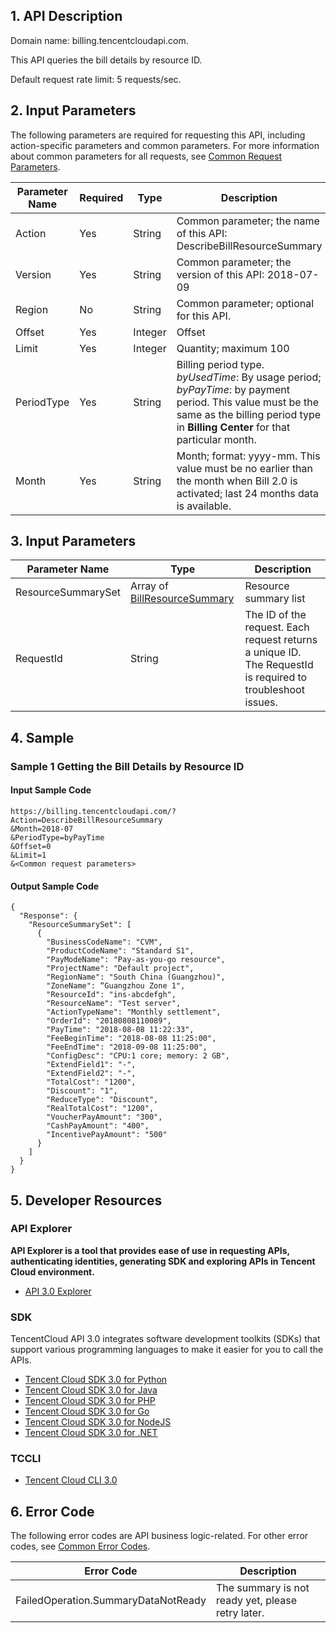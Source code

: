## 1. API Description

Domain name: billing.tencentcloudapi.com. 

This API queries the bill details by resource ID.

Default request rate limit: 5 requests/sec.

## 2. Input Parameters

The following parameters are required for requesting this API, including action-specific parameters and common parameters. For more information about common parameters for all requests, see [Common Request Parameters](/document/api/555/19173). 

| Parameter Name | Required | Type | Description |
|---------|---------|---------|---------|
| Action | Yes | String | Common parameter; the name of this API: DescribeBillResourceSummary |
| Version | Yes | String | Common parameter; the version of this API: 2018-07-09 |
| Region | No | String | Common parameter; optional for this API. |
| Offset | Yes | Integer | Offset |
| Limit | Yes | Integer | Quantity; maximum 100 |
| PeriodType | Yes | String | Billing period type. *byUsedTime*: By usage period; *byPayTime*: by payment period. This value must be the same as the billing period type in **Billing Center** for that particular month. |
| Month | Yes | String | Month; format: yyyy-mm. This value must be no earlier than the month when Bill 2.0 is activated; last 24 months data is available. |

## 3. Input Parameters

| Parameter Name | Type | Description |
|---------|---------|---------|
| ResourceSummarySet | Array of [BillResourceSummary](/document/api/555/19183#BillResourceSummary) | Resource summary list|
| RequestId | String | The ID of the request. Each request returns a unique ID. The RequestId is required to troubleshoot issues. |

## 4. Sample

### Sample 1 Getting the Bill Details by Resource ID

#### Input Sample Code

```
https://billing.tencentcloudapi.com/?Action=DescribeBillResourceSummary
&Month=2018-07
&PeriodType=byPayTime
&Offset=0
&Limit=1
&<Common request parameters>
```

#### Output Sample Code

```
{
  "Response": {
    "ResourceSummarySet": [
      {
        "BusinessCodeName": "CVM",
        "ProductCodeName": "Standard S1",
        "PayModeName": "Pay-as-you-go resource",
        "ProjectName": "Default project",
        "RegionName": "South China (Guangzhou)",
        "ZoneName": “Guangzhou Zone 1",
        "ResourceId": "ins-abcdefgh",
        "ResourceName": "Test server",
        "ActionTypeName": "Monthly settlement",
        "OrderId": "20180808110089",
        "PayTime": "2018-08-08 11:22:33",
        "FeeBeginTime": "2018-08-08 11:25:00",
        "FeeEndTime": "2018-09-08 11:25:00",
        "ConfigDesc": "CPU:1 core; memory: 2 GB",
        "ExtendField1": "-",
        "ExtendField2": "-",
        "TotalCost": "1200",
        "Discount": "1",
        "ReduceType": "Discount",
        "RealTotalCost": "1200",
        "VoucherPayAmount": "300",
        "CashPayAmount": "400",
        "IncentivePayAmount": "500"
      }
    ]
  }
}
```


## 5. Developer Resources

### API Explorer
**API Explorer is a tool that provides ease of use in requesting APIs, authenticating identities, generating SDK and exploring APIs in Tencent Cloud environment.**


* [API 3.0 Explorer](https://console.cloud.tencent.com/api/explorer?Product=billing&Version=2018-07-09&Action=DescribeBillResourceSummary)

### SDK

TencentCloud API 3.0 integrates software development toolkits (SDKs) that support various programming languages to make it easier for you to call the APIs.

* [Tencent Cloud SDK 3.0 for Python](https://github.com/TencentCloud/tencentcloud-sdk-python)
* [Tencent Cloud SDK 3.0 for Java](https://github.com/TencentCloud/tencentcloud-sdk-java)
* [Tencent Cloud SDK 3.0 for PHP](https://github.com/TencentCloud/tencentcloud-sdk-php)
* [Tencent Cloud SDK 3.0 for Go](https://github.com/TencentCloud/tencentcloud-sdk-go)
* [Tencent Cloud SDK 3.0 for NodeJS](https://github.com/TencentCloud/tencentcloud-sdk-nodejs)
* [Tencent Cloud SDK 3.0 for .NET](https://github.com/TencentCloud/tencentcloud-sdk-dotnet)

### TCCLI

* [Tencent Cloud CLI 3.0](https://cloud.tencent.com/document/product/440/6176)

## 6. Error Code

The following error codes are API business logic-related. For other error codes, see [Common Error Codes](/document/api/555/15694#.E5.85.AC.E5.85.B1.E9.94.99.E8.AF.AF.E7.A0.81). 

| Error Code | Description |
|---------|---------|
| FailedOperation.SummaryDataNotReady | The summary is not ready yet, please retry later. |
